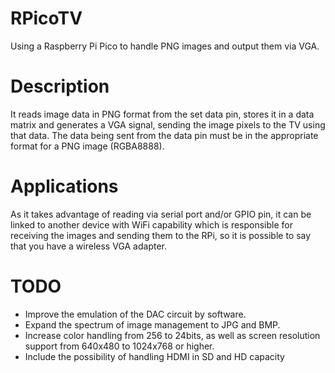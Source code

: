 # RPicoTV
Using a Raspberry Pi Pico to handle PNG images and output them via VGA.

# Description
It reads image data in PNG format from the set data pin, stores it in a data matrix and generates a VGA signal, sending the image pixels to the TV using that data. The data being sent from the data pin must be in the appropriate format for a PNG image (RGBA8888).

# Applications
As it takes advantage of reading via serial port and/or GPIO pin, it can be linked to another device with WiFi capability which is responsible for receiving the images and sending them to the RPi, so it is possible to say that you have a wireless VGA adapter.

# TODO
* Improve the emulation of the DAC circuit by software.
* Expand the spectrum of image management to JPG and BMP.
* Increase color handling from 256 to 24bits, as well as screen resolution support from 640x480 to 1024x768 or higher.
* Include the possibility of handling HDMI in SD and HD capacity
